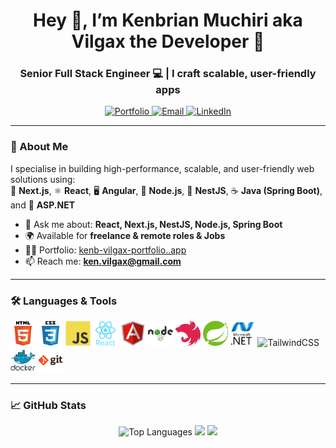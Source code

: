 <h1 align="center">Hey 👋, I’m Kenbrian Muchiri aka Vilgax the Developer 🚀</h1>
<h3 align="center">Senior Full Stack Engineer 💻 | I craft scalable, user-friendly apps</h3>

<p align="center">
  <a href="https://kenb-vilgax-portfolio.vercel.app/" target="_blank">
    <img src="https://img.shields.io/badge/Portfolio-Vercel-000?style=for-the-badge&logo=vercel&logoColor=white" alt="Portfolio" />
  </a>
  <a href="mailto:ken.vilgax@gmail.com">
    <img src="https://img.shields.io/badge/Email-Gmail-D14836?style=for-the-badge&logo=gmail&logoColor=white" alt="Email" />
  </a>
  <a href="https://www.linkedin.com/in/kenbrian-muchiri/" target="_blank">
    <img src="https://img.shields.io/badge/LinkedIn-0077B5?style=for-the-badge&logo=linkedin&logoColor=white" alt="LinkedIn" />
  </a>
</p>

---

### 🚀 About Me

I specialise in building high-performance, scalable, and user-friendly web solutions using:  
🚀 **Next.js**, ⚛️ **React**, 🖥️ **Angular**, 🔴 **Node.js**, 🎯 **NestJS**, ☕ **Java (Spring Boot)**, and 🧩 **ASP.NET**

- 💬 Ask me about: **React, Next.js, NestJS, Node.js, Spring Boot**
- 🌍 Available for **freelance & remote roles  & Jobs**
- 👨‍💻 Portfolio: [kenb-vilgax-portfolio..app](https://kenb-vilgax-portfolio.vercel.app)
- 📫 Reach me: **ken.vilgax@gmail.com**

---

### 🛠️ Languages & Tools

<p>
  <img src="https://raw.githubusercontent.com/devicons/devicon/master/icons/html5/html5-original-wordmark.svg" alt="HTML5" width="40" height="40"/>
  <img src="https://raw.githubusercontent.com/devicons/devicon/master/icons/css3/css3-original-wordmark.svg" alt="CSS3" width="40" height="40"/>
  <img src="https://raw.githubusercontent.com/devicons/devicon/master/icons/javascript/javascript-original.svg" alt="JavaScript" width="40" height="40"/>
  <img src="https://raw.githubusercontent.com/devicons/devicon/master/icons/react/react-original-wordmark.svg" alt="React" width="40" height="40"/>
  <img src="https://raw.githubusercontent.com/devicons/devicon/master/icons/angularjs/angularjs-original.svg" alt="Angular" width="40" height="40"/>
  <img src="https://raw.githubusercontent.com/devicons/devicon/master/icons/nodejs/nodejs-original-wordmark.svg" alt="Node.js" width="40" height="40"/>
  <img src="https://raw.githubusercontent.com/devicons/devicon/master/icons/nestjs/nestjs-plain.svg" alt="NestJS" width="40" height="40"/>
  <img src="https://raw.githubusercontent.com/devicons/devicon/master/icons/spring/spring-original.svg" alt="Spring Boot" width="40" height="40"/>
  <img src="https://raw.githubusercontent.com/devicons/devicon/master/icons/dot-net/dot-net-original-wordmark.svg" alt="ASP.NET" width="40" height="40"/>
  <img src="https://www.vectorlogo.zone/logos/tailwindcss/tailwindcss-icon.svg" alt="TailwindCSS" width="40" height="40"/>
  <img src="https://raw.githubusercontent.com/devicons/devicon/master/icons/docker/docker-original-wordmark.svg" alt="Docker" width="40" height="40"/>
  <img src="https://raw.githubusercontent.com/devicons/devicon/master/icons/git/git-original-wordmark.svg" alt="Git" width="40" height="40"/>
</p>

---

### 📈 GitHub Stats

<p align="center">
  <img src="https://github-readme-stats.vercel.app/api/top-langs/?username=vilgaxDev&layout=compact&theme=tokyonight" alt="Top Languages" />
  <img src="https://github-profile-trophy.vercel.app/?username=vilgaxDev&theme=tokyonight" />
  <img src="https://github-readme-streak-stats.herokuapp.com/?user=vilgaxDev&theme=tokyonight" />


</p>
